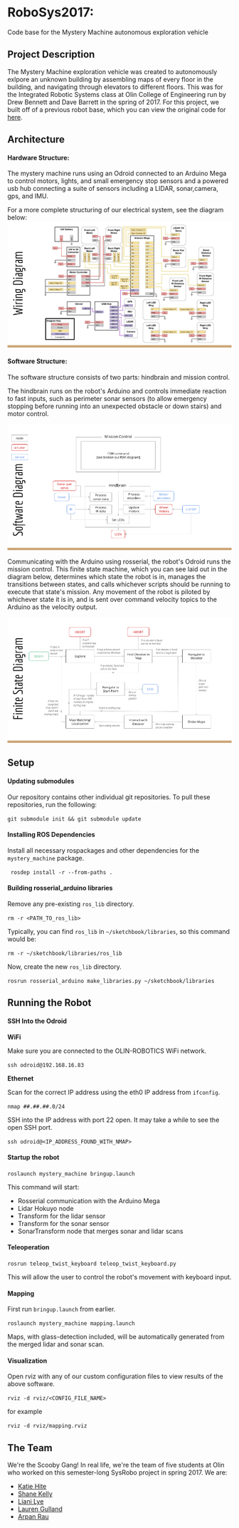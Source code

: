 # RoboSys2017:
Code base for the Mystery Machine autonomous exploration vehicle


## Project Description

The Mystery Machine exploration vehicle was created to autonomously exlpore an unknown building by assembling maps of every floor in the building, and navigating through elevators to different floors. This was for the Integrated Robotic Systems class at Olin College of Engineering run by Drew Bennett and Dave Barrett in the spring of 2017. For this project, we built off of a previous robot base, which you can view the original code for [here](https://github.com/kghite/FunRobo2016).

## Architecture

#### Hardware Structure:

The mystery machine runs using an Odroid connected to an Arduino Mega to control motors, lights, and small emergency stop sensors and a powered usb hub connecting a suite of sensors including a LIDAR, sonar,camera, gps, and IMU.

For a more complete structuring of our electrical system, see the diagram below:
![Electrical Diagram](https://github.com/kghite/SysRobo2017/blob/master/wiring_diagram.png)

#### Software Structure:

The software structure consists of two parts: hindbrain and mission control.

The hindbrain runs on the robot's Arduino and controls immediate reaction to fast inputs, such as perimeter sonar sensors (to allow emergency stopping before running into an unexpected obstacle or down stairs) and motor control.

![Software Diagram](https://github.com/kghite/SysRobo2017/blob/master/software_diagram.png)


Communicating with the Arduino using rosserial, the robot's Odroid runs the mission control. This finite state machine, which you can see laid out in the diagram below, determines which state the robot is in, manages the transitions between states, and calls whichever scripts should be running to execute that state's mission. Any movement of the robot is piloted by whichever state it is in, and is sent over command velocity topics to the Arduino as the velocity output.

![Finite State Diagram](https://github.com/kghite/SysRobo2017/blob/master/finite_state_diagram_final.png)


## Setup

#### Updating submodules

Our repository contains other individual git repositories. To pull these repositories, run the following:

`git submodule init && git submodule update`

#### Installing ROS Dependencies

Install all necessary rospackages and other dependencies for the `mystery_machine` package.

` rosdep install -r --from-paths .`

#### Building rosserial_arduino libraries

Remove any pre-existing `ros_lib` directory.

`rm -r <PATH_TO_ros_lib>`

Typically, you can find `ros_lib` in `~/sketchbook/libraries`, so this command would be:

`rm -r ~/sketchbook/libraries/ros_lib`

Now, create the new `ros_lib` directory.

`rosrun rosserial_arduino make_libraries.py ~/sketchbook/libraries`


## Running the Robot

#### SSH Into the Odroid

**WiFi**

Make sure you are connected to the OLIN-ROBOTICS WiFi network.

`ssh odroid@192.168.16.83`

**Ethernet**

Scan for the correct IP address using the eth0 IP address from `ifconfig`.

`nmap ##.##.##.0/24`

SSH into the IP address with port 22 open. It may take a while to see the open SSH port.

`ssh odroid@<IP_ADDRESS_FOUND_WITH_NMAP>`

#### Startup the robot

`roslaunch mystery_machine bringup.launch`

This command will start:

- Rosserial communication with the Arduino Mega
- Lidar Hokuyo node
- Transform for the lidar sensor
- Transform for the sonar sensor
- SonarTransform node that merges sonar and lidar scans

#### Teleoperation

`rosrun teleop_twist_keyboard teleop_twist_keyboard.py`

This will allow the user to control the robot's movement with keyboard input.

#### Mapping

First run `bringup.launch` from earlier.

`roslaunch mystery_machine mapping.launch`

Maps, with glass-detection included, will be automatically generated from the merged lidar and sonar scan.

#### Visualization

Open rviz with any of our custom configuration files to view results of the above software.

`rviz -d rviz/<CONFIG_FILE_NAME>`

for example

`rviz -d rviz/mapping.rviz`


## The Team

We're the Scooby Gang! In real life, we're the team of five students at Olin who worked on this semester-long SysRobo project in spring 2017. We are:
- [Katie Hite](https://github.com/kghite)
- [Shane Kelly](https://github.com/shanek21)
- [Liani Lye](https://github.com/lianilychee)
- [Lauren Gulland](https://github.com/laurengulland)
- [Arpan Rau](https://github.com/arpanrau)
